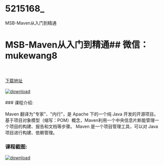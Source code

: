 # 5215168_
MSB-Maven从入门到精通
# MSB-Maven从入门到精通## 微信：mukewang8
<br/></br>[下载地址](http://www.36tz.cn/article/5215168 "下载地址")
<br/></br>[![download](http://36tz.cn/muke_img/2020_09_2-7-300x198.png "下载地址")](http://www.36tz.cn/article/5215168 "下载地址")
<br/></br>### 课程介绍:<br/></br>Maven 翻译为"专家"、"内行"，是 Apache 下的一个纯 Java 开发的开源项目。基于项目对象模型（缩写：POM）概念，Maven利用一个中央信息片断能管理一个项目的构建、报告和文档等步骤。
Maven 是一个项目管理工具，可以对 Java 项目进行构建、依赖管理。

### 课程截图:
[![download](http://36tz.cn/muke_img/2020_09_1-8.png "下载地址")](http://www.36tz.cn/article/5215168 "下载地址")
